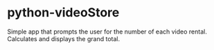 # python-videoStore
Simple app that prompts the user for the number of each video rental. Calculates and displays the grand total.
